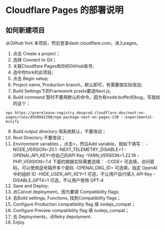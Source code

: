 # Cloudflare Pages 的部署说明

## 如何新建项目
从Github fork 本项目，然后登录dash.cloudflare.com，进入pages。


1. 点击 Create a project；
2. 选择 Connect to Git；
3. 关联Cloudlfare Pages和你的GitHub账号;
4. 选中你fork的此项目;
5. 点击 Begin setup;
6. Project name, Production branch，默认即可，有需要按实际改动;
7. Build Settings下的Framework prsets要选Next.js;
8. Build command 暂时不要用默认的命令，因为有node:buffer的bug，写我给的这个：
```
npx https://prerelease-registry.devprod.cloudflare.dev/next-on-pages/runs/4930842298/npm-package-next-on-pages-230 --experimental-minify
```
9. Build output directory 用系统默认，不要改动；
10. Root Directory 不要改动；
11. Environment variables ，点击>，然后Add variable，按如下填写：
    -NODE_VERSION=20.1
    -NEXT_TELEMETRY_DISABLE=1
    -OPENAI_API_KEY=你自己的API Key
    -YARN_VERSION=1.22.19
    -PHP_VERSION=7.4
    下面的根据实际需要选填：
    -CODE= 可选填，访问密码，可以使用逗号隔开多个密码
    -OPENAI_ORG_ID= 可选填，指定 OpenAI 中的组织 ID
    -HIDE_USER_API_KEY=1 可选，不让用户自行填入 API Key
    -DISABLE_GPT4=1 可选，不让用户使用 GPT-4
12. Save and Deploy;
13. 点Cancel deployment，因为要填 Compatibility flags;
14. 去Build settings, Functions, 找到Compatibility flags；
15. Configure Production compatibility flag 填 nodejs_compat；
16. Configure Preview compatibility flag 填 nodejs_compat；
17. 去 Deployments，点Retry depolyment.
18. Enjoy.
